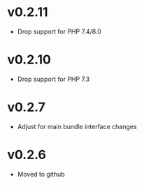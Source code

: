 # v0.2.11

* Drop support for PHP 7.4/8.0

# v0.2.10

* Drop support for PHP 7.3

# v0.2.7

* Adjust for main bundle interface changes

# v0.2.6

* Moved to github